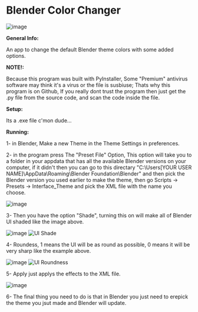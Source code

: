 # Blender Color Changer
![image](https://user-images.githubusercontent.com/57871912/113514609-59caa900-9578-11eb-85ef-a2ce6e4a94aa.png)

**General Info:**

An app to change the default Blender theme colors with some added options.


**NOTE!:**

Because this program was built with PyInstaller, Some "Premium" antivirus software may think it's a virus or the file is susbiuse;
Thats why this program is on Github, If you really dont trust the program then just get the .py file from the source code, and scan the code inside the file.


**Setup:**

Its a .exe file c'mon dude...


**Running:**

1- in Blender, Make a new Theme in the Theme Settings in preferences.


2- in the program press The "Preset File" Option, This option will take you to a folder in your appdata that has all the available Blender versions on your computer,
if it didn't then you can go to this directary "C:\Users\[YOUR USER NAME]\AppData\Roaming\Blender Foundation\Blender\" and then pick the Blender version you used earlier
to make the theme, then go Scripts -> Presets -> Interface_Theme and pick the XML file with the name you choose.

![image](https://user-images.githubusercontent.com/57871912/113514761-32281080-9579-11eb-9a64-d2b42caaa86c.png)

3- Then you have the option "Shade", turning this on will make all of Blender UI shaded like the image above.

![image](https://user-images.githubusercontent.com/57871912/113514986-6e0fa580-957a-11eb-9641-ae00a06268a8.png)
![UI Shade](https://user-images.githubusercontent.com/57871912/113515070-e9715700-957a-11eb-958c-c94ad2fb52b4.png)

4- Roundess, 1 means the UI will be as round as possible, 0 means it will be very sharp like the example above.

![image](https://user-images.githubusercontent.com/57871912/113515094-0d349d00-957b-11eb-8a71-1e72f723ee7e.png)
![UI Roundness](https://user-images.githubusercontent.com/57871912/113515099-17569b80-957b-11eb-8ea2-a48ab976f351.png)

5- Apply just applys the effects to the XML file.

![image](https://user-images.githubusercontent.com/57871912/113515126-43721c80-957b-11eb-8a67-f54702b43165.png)

6- The final thing you need to do is that in Blender you just need to erepick the theme you jsut made and Blender will update.
